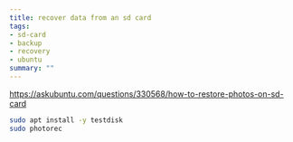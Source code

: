 ```yaml
---
title: recover data from an sd card
tags:
- sd-card
- backup
- recovery
- ubuntu
summary: ""
---
```



https://askubuntu.com/questions/330568/how-to-restore-photos-on-sd-card

```bash
sudo apt install -y testdisk
sudo photorec
```
